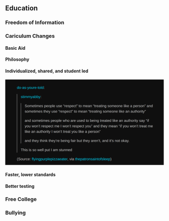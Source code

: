 ## Education

### Freedom of Information

### Cariculum Changes

#### Basic Aid

#### Philosophy

#### Individualized, shared, and student led

![respect](../media/respect.png)

#### Faster, lower standards

#### Better testing

### Free College

### Bullying